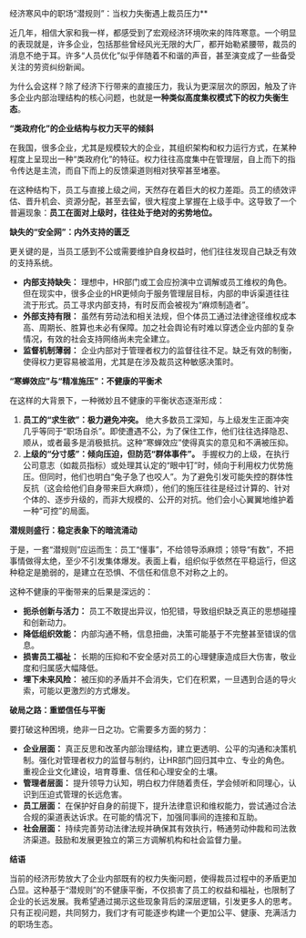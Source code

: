 经济寒风中的职场“潜规则”：当权力失衡遇上裁员压力**

近几年，相信大家和我一样，都感受到了宏观经济环境吹来的阵阵寒意。一个明显的表现就是，许多企业，包括那些曾经风光无限的大厂，都开始勒紧腰带，裁员的消息不绝于耳。许多“人员优化”似乎伴随着不和谐的声音，甚至演变成了一些备受关注的劳资纠纷新闻。

为什么会这样？除了经济下行带来的直接压力，我认为更深层次的原因，触及了许多企业内部治理结构的核心问题，也就是**一种类似高度集权模式下的权力失衡生态**。

**“类政府化”的企业结构与权力天平的倾斜**

在我国，很多企业，尤其是规模较大的企业，其组织架构和权力运行方式，在某种程度上呈现出一种“类政府化”的特征。权力往往高度集中在管理层，自上而下的指令传达是主流，而自下而上的反馈渠道则相对狭窄甚至堵塞。

在这种结构下，员工与直接上级之间，天然存在着巨大的权力差距。员工的绩效评估、晋升机会、资源分配，甚至去留，很大程度上掌握在上级手中。这导致了一个普遍现象：**员工在面对上级时，往往处于绝对的劣势地位。**

**缺失的“安全网”：内外支持的匮乏**

更关键的是，当员工感到不公或需要维护自身权益时，他们往往发现自己缺乏有效的支持系统。

*   **内部支持缺失：** 理想中，HR部门或工会应扮演中立调解或员工维权的角色。但在现实中，很多企业的HR更倾向于服务管理层目标，内部的申诉渠道往往流于形式。员工寻求内部支持，有时反而会被视为“麻烦制造者”。
*   **外部支持有限：** 虽然有劳动法和相关法规，但个体员工通过法律途径维权成本高、周期长、胜算也未必有保障。加之社会舆论有时难以穿透企业内部的复杂情况，有效的社会支持网络尚未完全建立。
*   **监督机制薄弱：** 企业内部对于管理者权力的监督往往不足。缺乏有效的制衡，使得权力更容易被滥用，尤其是在涉及裁员这种敏感决策时。

**“寒蝉效应”与“精准施压”：不健康的平衡术**

在这样的大背景下，一种微妙且不健康的平衡状态逐渐形成：

1.  **员工的“求生欲”：极力避免冲突。** 绝大多数员工深知，与上级发生正面冲突几乎等同于“职场自杀”。即使遭遇不公，为了保住工作，他们往往选择隐忍、顺从，或者最多是消极抵抗。这种“寒蝉效应”使得真实的意见和不满被压抑。
2.  **上级的“分寸感”：倾向压迫，但防范“群体事件”。** 手握权力的上级，在执行公司意志（如裁员指标）或处理其认定的“眼中钉”时，倾向于利用权力优势施压。但同时，他们也明白“兔子急了也咬人”。为了避免引发可能失控的群体性反抗（这会给他们自身带来巨大麻烦），他们的施压往往是经过计算的、针对个体的、逐步升级的，而非大规模的、公开的对抗。他们会小心翼翼地维护着一种“可控”的局面。

**潜规则盛行：稳定表象下的暗流涌动**

于是，一套“潜规则”应运而生：员工“懂事”，不给领导添麻烦；领导“有数”，不把事情做得太绝，至少不引发集体爆发。表面上看，组织似乎依然在平稳运行，但这种稳定是脆弱的，是建立在恐惧、不信任和信息不对称之上的。

这种不健康的平衡带来的后果是深远的：

*   **扼杀创新与活力：** 员工不敢提出异议，怕犯错，导致组织缺乏真正的思想碰撞和创新动力。
*   **降低组织效能：** 内部沟通不畅，信息扭曲，决策可能基于不完整甚至错误的信息。
*   **损害员工福祉：** 长期的压抑和不安全感对员工的心理健康造成巨大伤害，敬业度和归属感大幅降低。
*   **埋下未来风险：** 被压抑的矛盾并不会消失，它们在积累，一旦遇到合适的导火索，可能以更激烈的方式爆发。

**破局之路：重塑信任与平衡**

要打破这种困境，绝非一日之功。它需要多方面的努力：

*   **企业层面：** 真正反思和改革内部治理结构，建立更透明、公平的沟通和决策机制。强化对管理者权力的监督与制约，让HR部门回归其中立、专业的角色。重视企业文化建设，培育尊重、信任和心理安全的土壤。
*   **管理者层面：** 提升领导力认知，明白权力伴随着责任，学会倾听和同理心，认识到压迫式管理的长远危害。
*   **员工层面：** 在保护好自身的前提下，提升法律意识和维权能力，尝试通过合法合规的渠道表达诉求。在可能的情况下，加强同事间的连接和互助。
*   **社会层面：** 持续完善劳动法律法规并确保其有效执行，畅通劳动仲裁和司法救济渠道。鼓励和发展更独立的第三方调解机构和社会监督力量。

**结语**

当前的经济形势放大了企业内部既有的权力失衡问题，使得裁员过程中的矛盾更加凸显。这种基于“潜规则”的不健康平衡，不仅损害了员工的权益和福祉，也限制了企业的长远发展。我希望通过揭示这些现象背后的深层逻辑，引发更多人的思考。只有正视问题，共同努力，我们才有可能逐步构建一个更加公平、健康、充满活力的职场生态。
